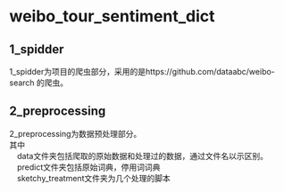 # weibo_tour_sentiment_dict
## 1_spidder
1_spidder为项目的爬虫部分，采用的是https://github.com/dataabc/weibo-search 的爬虫。
## 2_preprocessing
2_preprocessing为数据预处理部分。  
其中  
&emsp;data文件夹包括爬取的原始数据和处理过的数据，通过文件名以示区别。  
&emsp;predict文件夹包括原始词典，停用词词典  
&emsp;sketchy_treatment文件夹为几个处理的脚本  
